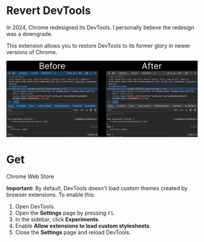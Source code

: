 # Revert DevTools

In 2024, Chrome redesigned its DevTools. I personally believe the redesign was a downgrade.

This extension allows you to restore DevTools to its former glory in newer versions of Chrome.

<img src="screenshot.png" width="700">

# Get

Chrome Web Store

**Important:** By default, DevTools doesn't load custom themes created by browser extensions. To enable this:

1. Open DevTools.
2. Open the **Settings** page by pressing `F1`.
3. In the sidebar, click **Experiments**.
4. Enable **Allow extensions to load custom stylesheets**.
5. Close the **Settings** page and reload DevTools.
